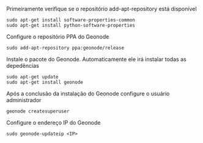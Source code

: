 Primeiramente verifique se o repositório add-apt-repository está disponível

```
sudo apt-get install software-properties-common
sudo apt-get install python-software-properties
```


Configure o repositório PPA do Geonode

```
sudo add-apt-repository ppa:geonode/release
```

Instale o pacote do Geonode. Automaticamente ele irá instalar todas as depedências
```
sudo apt-get update
sudo apt-get install geonode
```

Após a conclusão da instalação do Geonode configure o usuário administrador

```
geonode createsuperuser
```

Configure o endereço IP do Geonode
```
sudo geonode-updateip <IP>
```
